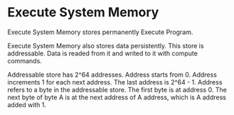# **Execute System Memory**


Execute System Memory stores permanently Execute Program.


Execute System Memory also stores data persistently.
This store is addressable.
Data is readed from it and writed to it with compute commands.

Addressable store has 2^64 addresses.
Address starts from 0. Address increments 1 for each next address. The last address is 2^64 - 1.
Address refers to a byte in the addressable store.
The first byte is at address 0.
The next byte of byte A is at the next address of A address, which is A address added with 1.